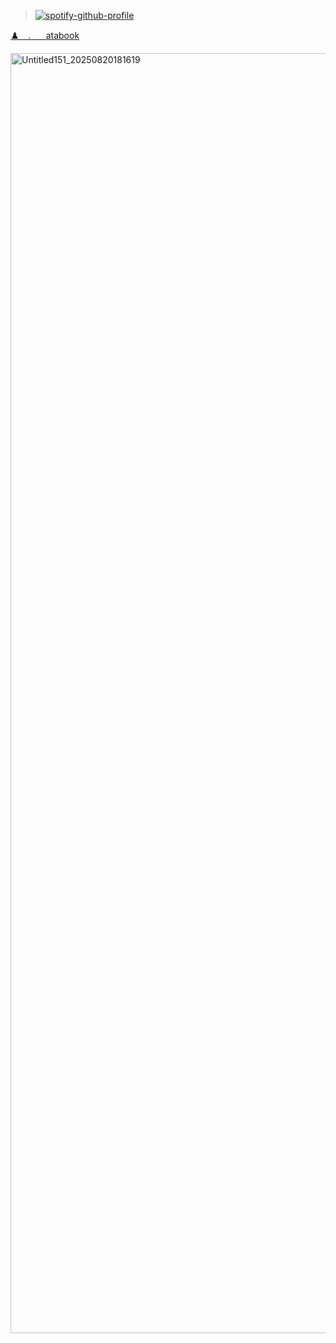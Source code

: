 > [![spotify-github-profile](https://spotify-github-profile.kittinanx.com/api/view?uid=31eoartwwvi7637xugf2xowzc2d4&cover_image=true&theme=natemoo-re&show_offline=false&background_color=121212&interchange=true&bar_color=db2212&bar_color_cover=false)](https://spotify-github-profile.kittinanx.com/api/view?uid=31eoartwwvi7637xugf2xowzc2d4&redirect=true)

[♟️ ⠀. ⠀⠀atabook](https://directorlowell.atabook.org)

<img width="2048" height="2048" alt="Untitled151_20250820181619" src="https://github.com/user-attachments/assets/94844130-d3e9-41ef-8990-3a5dff10e0fd" />
